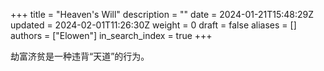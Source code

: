 +++
title = "Heaven's Will"
description = ""
date = 2024-01-21T15:48:29Z
updated = 2024-02-01T11:26:30Z
weight = 0
draft = false
aliases = []
authors = ["Elowen"]
in_search_index = true
+++

劫富济贫是一种违背“天道”的行为。
